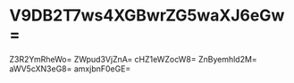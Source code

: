 # V9DB2T7ws4XGBwrZG5waXJ6eGw=
Z3R2YmRheWo=
ZWpud3VjZnA=
cHZ1eWZocW8=
ZnByemhld2M=
aWV5cXN3eG8=
amxjbnF0eGE=
